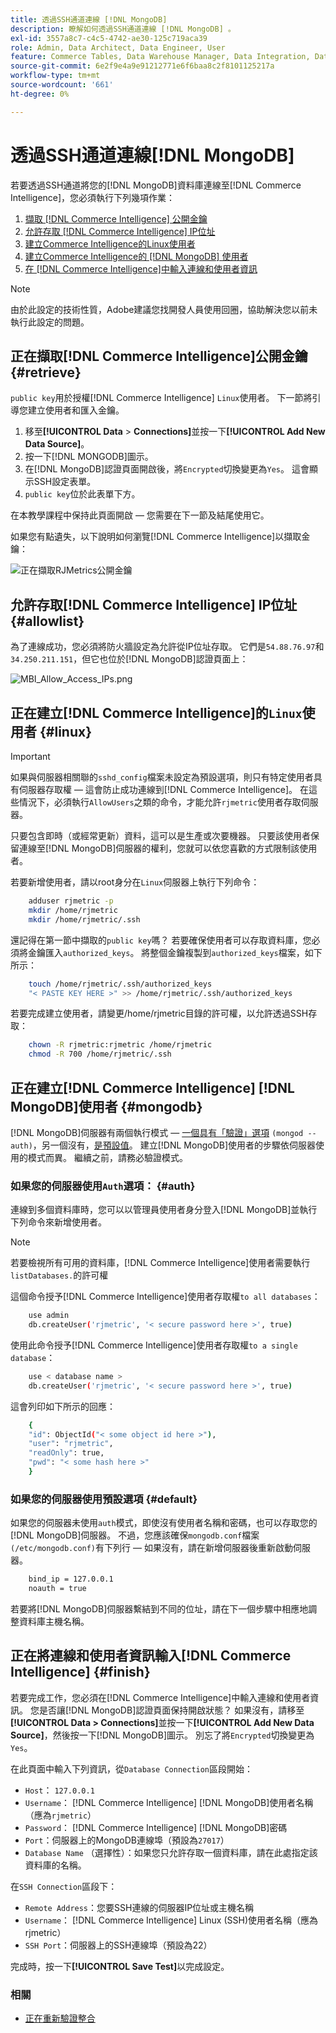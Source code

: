 ```yaml
---
title: 透過SSH通道連線 [!DNL MongoDB]
description: 瞭解如何透過SSH通道連線 [!DNL MongoDB] 。
exl-id: 3557a8c7-c4c5-4742-ae30-125c719aca39
role: Admin, Data Architect, Data Engineer, User
feature: Commerce Tables, Data Warehouse Manager, Data Integration, Data Import/Export
source-git-commit: 6e2f9e4a9e91212771e6f6baa8c2f8101125217a
workflow-type: tm+mt
source-wordcount: '661'
ht-degree: 0%

---
```


# 透過SSH通道連線[!DNL MongoDB]

若要透過SSH通道將您的[!DNL MongoDB]資料庫連線至[!DNL Commerce Intelligence]，您必須執行下列幾項作業：

1. [擷取 [!DNL Commerce Intelligence] 公開金鑰](#retrieve)
1. [允許存取 [!DNL Commerce Intelligence] IP位址](#allowlist)
1. [建立Commerce Intelligence的Linux使用者](#linux)
1. [建立Commerce Intelligence的 [!DNL MongoDB] 使用者](#mongodb)
1. [在 [!DNL Commerce Intelligence]中輸入連線和使用者資訊](#finish)

>[!NOTE]
>
>由於此設定的技術性質，Adobe建議您找開發人員使用回圈，協助解決您以前未執行此設定的問題。

## 正在擷取[!DNL Commerce Intelligence]公開金鑰 {#retrieve}

`public key`用於授權[!DNL Commerce Intelligence] `Linux`使用者。 下一節將引導您建立使用者和匯入金鑰。

1. 移至&#x200B;**[!UICONTROL Data** > **Connections]**&#x200B;並按一下&#x200B;**[!UICONTROL Add New Data Source]**。
1. 按一下[!DNL MONGODB]圖示。
1. 在[!DNL MongoDB]認證頁面開啟後，將`Encrypted`切換變更為`Yes`。 這會顯示SSH設定表單。
1. `public key`位於此表單下方。

在本教學課程中保持此頁面開啟 — 您需要在下一節及結尾使用它。

如果您有點遺失，以下說明如何瀏覽[!DNL Commerce Intelligence]以擷取金鑰：

![正在擷取RJMetrics公開金鑰](../../../assets/MongoDB_Public_Key.gif)<!--{:.zoom}-->

## 允許存取[!DNL Commerce Intelligence] IP位址 {#allowlist}

為了連線成功，您必須將防火牆設定為允許從IP位址存取。 它們是`54.88.76.97`和`34.250.211.151`，但它也位於[!DNL MongoDB]認證頁面上：

![MBI_Allow_Access_IPs.png](../../../assets/MBI_allow_access_IPs.png)

## 正在建立[!DNL Commerce Intelligence]的`Linux`使用者 {#linux}

>[!IMPORTANT]
>
>如果與伺服器相關聯的`sshd_config`檔案未設定為預設選項，則只有特定使用者具有伺服器存取權 — 這會防止成功連線到[!DNL Commerce Intelligence]。 在這些情況下，必須執行`AllowUsers`之類的命令，才能允許`rjmetric`使用者存取伺服器。

只要包含即時（或經常更新）資料，這可以是生產或次要機器。 只要該使用者保留連線至[!DNL MongoDB]伺服器的權利，您就可以依您喜歡的方式限制該使用者。

若要新增使用者，請以root身分在`Linux`伺服器上執行下列命令：

```bash
    adduser rjmetric -p
    mkdir /home/rjmetric
    mkdir /home/rjmetric/.ssh
```

還記得在第一節中擷取的`public key`嗎？ 若要確保使用者可以存取資料庫，您必須將金鑰匯入`authorized_keys`。 將整個金鑰複製到`authorized_keys`檔案，如下所示：

```bash
    touch /home/rjmetric/.ssh/authorized_keys
    "< PASTE KEY HERE >" >> /home/rjmetric/.ssh/authorized_keys
```

若要完成建立使用者，請變更/home/rjmetric目錄的許可權，以允許透過SSH存取：

```bash
    chown -R rjmetric:rjmetric /home/rjmetric
    chmod -R 700 /home/rjmetric/.ssh
```

## 正在建立[!DNL Commerce Intelligence] [!DNL MongoDB]使用者 {#mongodb}

[!DNL MongoDB]伺服器有兩個執行模式 — [一個具有「驗證」選項](#auth) `(mongod -- auth)`，另一個沒有，[是預設值](#default)。 建立[!DNL MongoDB]使用者的步驟依伺服器使用的模式而異。 繼續之前，請務必驗證模式。

### 如果您的伺服器使用`Auth`選項： {#auth}

連線到多個資料庫時，您可以以管理員使用者身分登入[!DNL MongoDB]並執行下列命令來新增使用者。

>[!NOTE]
>
>若要檢視所有可用的資料庫，[!DNL Commerce Intelligence]使用者需要執行`listDatabases.`的許可權

這個命令授予[!DNL Commerce Intelligence]使用者存取權`to all databases`：

```bash
    use admin
    db.createUser('rjmetric', '< secure password here >', true)
```

使用此命令授予[!DNL Commerce Intelligence]使用者存取權`to a single database`：

```bash
    use < database name >
    db.createUser('rjmetric', '< secure password here >', true)
```

這會列印如下所示的回應：

```bash
    {
    "id": ObjectId("< some object id here >"),
    "user": "rjmetric",
    "readOnly": true,
    "pwd": "< some hash here >"
    }
```

### 如果您的伺服器使用預設選項 {#default}

如果您的伺服器未使用`auth`模式，即使沒有使用者名稱和密碼，也可以存取您的[!DNL MongoDB]伺服器。 不過，您應該確保`mongodb.conf`檔案`(/etc/mongodb.conf)`有下列行 — 如果沒有，請在新增伺服器後重新啟動伺服器。

```bash
    bind_ip = 127.0.0.1
    noauth = true
```

若要將[!DNL MongoDB]伺服器繫結到不同的位址，請在下一個步驟中相應地調整資料庫主機名稱。

## 正在將連線和使用者資訊輸入[!DNL Commerce Intelligence] {#finish}

若要完成工作，您必須在[!DNL Commerce Intelligence]中輸入連線和使用者資訊。 您是否讓[!DNL MongoDB]認證頁面保持開啟狀態？ 如果沒有，請移至&#x200B;**[!UICONTROL Data > Connections]**&#x200B;並按一下&#x200B;**[!UICONTROL Add New Data Source]**，然後按一下[!DNL MongoDB]圖示。 別忘了將`Encrypted`切換變更為`Yes`。

在此頁面中輸入下列資訊，從`Database Connection`區段開始：

* `Host`： `127.0.0.1`
* `Username`： [!DNL Commerce Intelligence] [!DNL MongoDB]使用者名稱（應為`rjmetric`）
* `Password`： [!DNL Commerce Intelligence] [!DNL MongoDB]密碼
* `Port`：伺服器上的MongoDB連線埠（預設為`27017`）
* `Database Name` （選擇性）：如果您只允許存取一個資料庫，請在此處指定該資料庫的名稱。

在`SSH Connection`區段下：

* `Remote Address`：您要SSH連線的伺服器IP位址或主機名稱
* `Username`： [!DNL Commerce Intelligence] Linux (SSH)使用者名稱（應為rjmetric）
* `SSH Port`：伺服器上的SSH連線埠（預設為22）

完成時，按一下&#x200B;**[!UICONTROL Save Test]**&#x200B;以完成設定。

### 相關

* [正在重新驗證整合](https://experienceleague.adobe.com/docs/commerce-knowledge-base/kb/how-to/mbi-reauthenticating-integrations.html?lang=zh-Hant)
